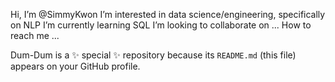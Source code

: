 Hi, I’m @SimmyKwon
I’m interested in data science/engineering, specifically on NLP
I’m currently learning SQL
I’m looking to collaborate on ...
How to reach me ...

Dum-Dum is a ✨ special ✨ repository because its `README.md` (this file) appears on your GitHub profile.

